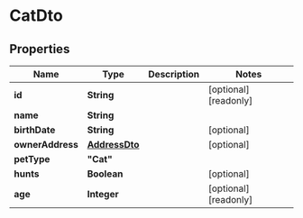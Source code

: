 
# CatDto

## Properties

Name | Type | Description | Notes
------------ | ------------- | ------------- | -------------
**id** | **String** |  |  [optional] [readonly]
**name** | **String** |  | 
**birthDate** | **String** |  |  [optional]
**ownerAddress** | [**AddressDto**](AddressDto.md) |  |  [optional]
**petType** | **"Cat"** |  | 
**hunts** | **Boolean** |  |  [optional]
**age** | **Integer** |  |  [optional] [readonly]



